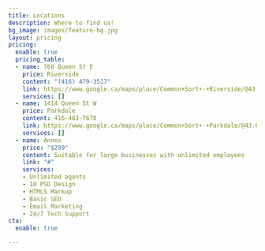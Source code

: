 ```yaml
---
title: Locations
description: Where to find us!
bg_image: images/feature-bg.jpg
layout: pricing
pricing:
  enable: true
  pricing_table:
  - name: 760 Queen St E
    price: Riverside
    content: "(416) 479-3517"
    link: https://www.google.ca/maps/place/Common+Sort+-+Riverside/@43.6594573,-79.350097,17z/data=!3m1!4b1!4m5!3m4!1s0x89d4cb6df8a057f5:0xb5f0c01fd88f77ee!8m2!3d43.6594573!4d-79.3479083
    services: []
  - name: 1414 Queen St W
    price: Parkdale
    content: 416-463-7678
    link: https://www.google.ca/maps/place/Common+Sort+-+Parkdale/@43.6410862,-79.436946,17z/data=!3m1!4b1!4m5!3m4!1s0x882b35adb874ef65:0x4729a18c1fbc04ce!8m2!3d43.6410862!4d-79.4347573
    services: []
  - name: Annex
    price: "$299"
    content: Suitable for large businesses with unlimited employees
    link: "#"
    services:
    - Unlimited agents
    - 10 PSD Design
    - HTML5 Markup
    - Basic SEO
    - Email Marketing
    - 24/7 Tech Support
cta:
  enable: true

---
```

